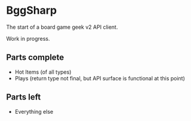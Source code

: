 # BggSharp
The start of a board game geek v2 API client.

Work in progress.

## Parts complete
- Hot Items (of all types)
- Plays (return type not final, but API surface is functional at this point)

## Parts left
- Everything else
